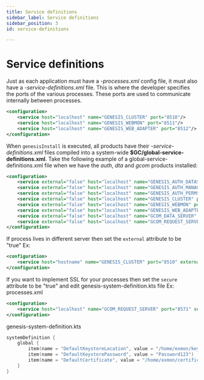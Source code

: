 ```yaml
---
title: Service definitions
sidebar_label: Service definitions
sidebar_position: 3
id: service-definitions

---
```

# Service definitions

Just as each application must have  a *-processes.xml* config file, it must also have a *-service-definitions.xml* file. This is where the developer specifies the ports of the various processes. These ports are used to communicate internally between processes.

```xml
<configuration>
    <service host="localhost" name="GENESIS_CLUSTER" port="8510"/>
    <service host="localhost" name="GENESIS_WEBMON" port="8511"/>
    <service host="localhost" name="GENESIS_WEB_ADAPTER" port="8512"/>
</configuration>
```

When `genesisInstall` is executed, all products have their *-service-definitions.xml* files compiled into a system-wide **$GC/global-service-definitions.xml**. Take the following example of a global-service-definitions.xml file when we have the _auth_, _dta_ and _gcom_ products installed:

```xml
<configuration>
    <service external="false" host="localhost" name="GENESIS_AUTH_DATASERVER" port="8502" secure="false"/>
    <service external="false" host="localhost" name="GENESIS_AUTH_MANAGER" port="8501" secure="false"/>
    <service external="false" host="localhost" name="GENESIS_AUTH_PERMS" port="8503" secure="false"/>
    <service external="false" host="localhost" name="GENESIS_CLUSTER" port="8510" secure="false"/>
    <service external="false" host="localhost" name="GENESIS_WEBMON" port="8511" secure="false"/>
    <service external="false" host="localhost" name="GENESIS_WEB_ADAPTER" port="8512" secure="false"/>
    <service external="false" host="localhost" name="GCOM_DATA_SERVER" port="8570" secure="false"/>
    <service external="false" host="localhost" name="GCOM_REQUEST_SERVER" port="8571" secure="false"/>
</configuration>
```

If process lives in different server then set the `external` attribute to be "true"
Ex:

```xml
<configuration>
    <service host="hostname" name="GENESIS_CLUSTER" port="8510" external="true"/>
</configuration>
```

If you want to implement SSL for your processes then set the `secure` attribute to be "true" and edit genesis-system-definition.kts file
Ex:
processes.xml

```xml
<configuration>
    <service host="localhost" name="GCOM_REQUEST_SERVER" port="8571" secure="true"/>
</configuration>
```

genesis-system-definition.kts

```kotlin
systemDefinition {
    global {
        item(name = "DefaultKeystoreLocation", value = "/home/exmon/keystore.jks")
        item(name = "DefaultKeystorePassword", value = "Password123")
        item(name = "DefaultCertificate", value = "/home/exmon/certificate.crt")
    }
}
```